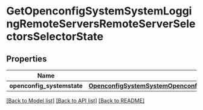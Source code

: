 # GetOpenconfigSystemSystemLoggingRemoteServersRemoteServerSelectorsSelectorState

## Properties
Name | Type | Description | Notes
------------ | ------------- | ------------- | -------------
**openconfig_systemstate** | [**OpenconfigSystemSystemOpenconfigsystemsystemLoggingConsoleSelectorsConfig**](OpenconfigSystemSystemOpenconfigsystemsystemLoggingConsoleSelectorsConfig.md) |  | [optional] 

[[Back to Model list]](../README.md#documentation-for-models) [[Back to API list]](../README.md#documentation-for-api-endpoints) [[Back to README]](../README.md)


